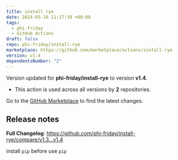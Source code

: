 ```yaml
---
title: install rye
date: 2024-03-16 11:17:39 +00:00
tags:
  - phi-friday
  - GitHub Actions
draft: false
repo: phi-friday/install-rye
marketplace: https://github.com/marketplace/actions/install-rye
version: v1.4
dependentsNumber: "2"
---
```



Version updated for **phi-friday/install-rye** to version **v1.4**.
- This action is used across all versions by **2** repositories.

Go to the [GitHub Marketplace](https://github.com/marketplace/actions/install-rye) to find the latest changes.

## Release notes

**Full Changelog**: https://github.com/phi-friday/install-rye/compare/v1.3...v1.4

install `pip` before use `pip`
